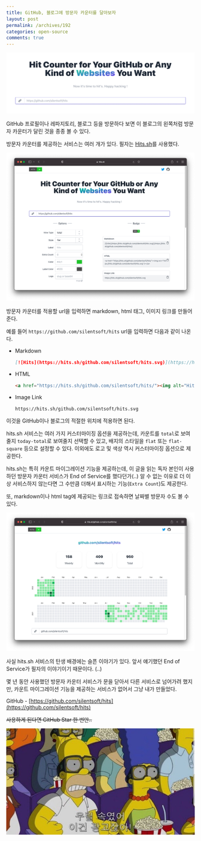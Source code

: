 ```yaml
---
title: GitHub, 블로그에 방문자 카운터를 달아보자
layout: post
permalink: /archives/192
categories: open-source
comments: true
---
```


![](../assets/archives/192/hits-readme.png)

GitHub 프로필이나 레파지토리, 블로그 등을 방문하다 보면 이 블로그의 왼쪽처럼 방문자 카운터가 달린 것을 종종 볼 수 있다.

방문자 카운터를 제공하는 서비스는 여러 개가 있다. 필자는 [Hits.sh](https://hits.sh)를 사용했다.

![](../assets/archives/192/hits.sh.png)

방문자 카운터를 적용할 url을 입력하면 markdown, html 태그, 이미지 링크를 만들어준다.

예를 들어 `https://github.com/silentsoft/hits` url을 입력하면 다음과 같이 나온다.

- Markdown
  ```markdown
  [![Hits](https://hits.sh/github.com/silentsoft/hits.svg)](https://hits.sh/github.com/silentsoft/hits/)
  ```
- HTML
  ```html
  <a href="https://hits.sh/github.com/silentsoft/hits/"><img alt="Hits" src="https://hits.sh/github.com/silentsoft/hits.svg"/></a>
  ```
- Image Link
  ```
  https://hits.sh/github.com/silentsoft/hits.svg
  ```

이것을 GitHub이나 블로그의 적절한 위치에 적용하면 된다.

hits.sh 서비스는 여러 가지 커스터마이징 옵션을 제공하는데, 카운트를 `total`로 보여줄지 `today-total`로 보여줄지 선택할 수 있고,
배지의 스타일을 `flat` 또는 `flat-square` 등으로 설정할 수 있다. 이외에도 로고 및 색상 역시 커스터마이징 옵션으로 제공한다.

hits.sh는 특히 카운트 마이그레이션 기능을 제공하는데,
이 글을 읽는 독자 본인이 사용하던 방문자 카운터 서비스가 End of Service를 했다던가(..) 알 수 없는 이유로 더 이상 서비스하지 않는다면 그 수만큼 더해서 표시하는 기능(`Extra Count`)도 제공한다.

또, markdown이나 html tag에 제공되는 링크로 접속하면 날짜별 방문자 수도 볼 수 있다.

![](../assets/archives/192/hits-statistics.png)

사실 hits.sh 서비스의 탄생 배경에는 슬픈 이야기가 있다. 앞서 얘기했던 End of Service가 필자의 이야기이기 때문이다. (..)

몇 년 동안 사용했던 방문자 카운터 서비스가 문을 닫아서 다른 서비스로 넘어가려 했지만, 카운트 마이그레이션 기능을 제공하는 서비스가 없어서 그냥 내가 만들었다.

GitHub - [https://github.com/silentsoft/hits](https://github.com/silentsoft/hits)

~~사용하게 된다면 GitHub Star 한 번만..~~

![](../assets/archives/192/popcorn.jpg)
